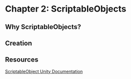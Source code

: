 # Chapter 2: ScriptableObjects
<p></p>

## Why ScriptableObjects?
<p></p>

## Creation
<p></p>

## Resources
[ScriptableObject Unity Documentation](https://docs.unity3d.com/ScriptReference/ScriptableObject.html)